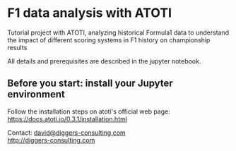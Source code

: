 # F1 data analysis with ATOTI
Tutorial project with ATOTI, analyzing historical Formula1 data to understand the impact of different scoring systems in F1 history on championship results  

All details and prerequisites are described in the jupyter notebook.  

## Before you start: install your Jupyter environment
Follow the installation steps on atoti's official web page:  
https://docs.atoti.io/0.3.1/installation.html 

Contact: david@diggers-consulting.com  
http://diggers-consulting.com
